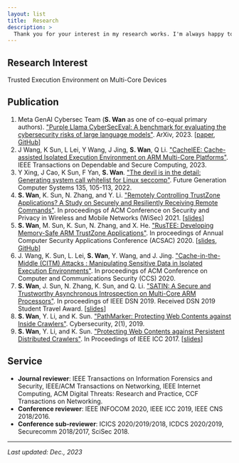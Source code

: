 ```yaml
---
layout: list
title:  Research
description: >
  Thank you for your interest in my research works. I'm always happy to discuss them with you.
---
```


## Research Interest 
Trusted Execution Environment on Multi-Core Devices

## Publication
1. Meta GenAI Cybersec Team (**S. Wan** as one of co-equal primary authors). ["Purple Llama CyberSecEval: A benchmark for evaluating the cybersecurity risks of large language models"][cyberseceval]. ArXiv, 2023. [[paper][cyberseceval-paper], [GitHub][purplellama-github]]
2. J Wang, K Sun, L Lei, Y Wang, J Jing, **S. Wan**, Q Li. ["CacheIEE: Cache-assisted Isolated Execution Environment on ARM Multi-Core Platforms"][cacheiee]. IEEE Transactions on Dependable and Secure Computing, 2023.
3. Y Xing, J Cao, K Sun, F Yan, **S. Wan**. ["The devil is in the detail: Generating system call whitelist for Linux seccomp"][devildetails]. Future Generation Computer Systems 135, 105-113, 2022.
1. **S. Wan**, K. Sun, N. Zhang, and Y. Li. ["Remotely Controlling TrustZone Applications? A Study on Securely and Resiliently Receiving Remote Commands"][tznic]. In proceedings of ACM Conference on Security and Privacy in Wireless and Mobile Networks (WiSec) 2021. [[slides][tznic-slides]]
1. **S. Wan**, M. Sun, K. Sun, N. Zhang, and X. He. ["RusTEE: Developing Memory-Safe ARM TrustZone Applications"][rustee]. In proceedings of Annual Computer Security Applications Conference (ACSAC) 2020. [[slides][rustee-slides], [GitHub][rustee-github]]
2. J. Wang, K. Sun, L. Lei, **S. Wan**, Y. Wang, and J. Jing. ["Cache-in-the-Middle (CITM) Attacks : Manipulating Sensitive Data in Isolated Execution Environments"][citm]. In proceedings of ACM Conference on Computer and Communications Security (CCS) 2020.
3. **S. Wan**, J. Sun, N. Zhang, K. Sun, and Q. Li. ["SATIN: A Secure and Trustworthy Asynchronous Introspection on Multi-Core ARM Processors"][satin]. In proceedings of IEEE DSN 2019. Received DSN 2019 Student Travel Award. [[slides][satin-slides]]
4. **S. Wan**, Y. Li, and K. Sun. ["PathMarker: Protecting Web Contents against Inside Crawlers"][pathmarker-journal]. Cybersecurity, 2(1), 2019. 
5. **S. Wan**, Y. Li, and K. Sun. ["Protecting Web Contents against Persistent Distributed Crawlers"][pathmarker-conference]. In Proceedings of IEEE ICC 2017. [[slides][pathmarker-slides]]

[cyberseceval]: https://ai.meta.com/research/publications/purple-llama-cyberseceval-a-benchmark-for-evaluating-the-cybersecurity-risks-of-large-language-models/
[cacheiee]: https://ieeexplore.ieee.org/abstract/document/10058110
[devildetails]: https://www.sciencedirect.com/science/article/abs/pii/S0167739X2200139X
[tznic]: https://dl.acm.org/doi/10.1145/3448300.3468501
[rustee]: https://dl.acm.org/doi/abs/10.1145/3427228.3427262
[citm]: https://dl.acm.org/doi/10.1145/3372297.3417886
[satin]: https://ieeexplore.ieee.org/document/8809538
[pathmarker-journal]: https://cybersecurity.springeropen.com/articles/10.1186/s42400-019-0023-1
[pathmarker-conference]: https://ieeexplore.ieee.org/document/7996685

[cyberseceval-paper]: https://scontent.fagc1-1.fna.fbcdn.net/v/t39.2365-6/10000000_1118625475774351_8659185461585946233_n.pdf?_nc_cat=102&ccb=1-7&_nc_sid=3c67a6&_nc_ohc=W7ns1TgznJMAX9Q5Rvk&_nc_ht=scontent.fagc1-1.fna&oh=00_AfBJ65P7-v6E7xZBftDMeycQQ0U-HcHHwOIhnn2pfhPa3A&oe=6594E587
[purplellama-github]: https://github.com/facebookresearch/PurpleLlama/tree/main/CybersecurityBenchmarks
[rustee-github]: https://github.com/apache/incubator-teaclave-trustzone-sdk
[tznic-slides]: ./assets/slides/TZNIC.pdf
[rustee-slides]: ./assets/slides/RusTEE.pdf
[satin-slides]: ./assets/slides/SATIN.pdf
[pathmarker-slides]: ./assets/slides/PathMarker.pdf

## Service
* **Journal reviewer**: IEEE Transactions on Information Forensics and Security, IEEE/ACM Transactions on Networking, IEEE Internet Computing, ACM Digital Threats: Research and Practice, CCF Transactions on Networking.
* **Conference reviewer**: IEEE INFOCOM 2020, IEEE ICC 2019, IEEE CNS 2018/2016.
* **Conference sub-reviewer**: ICICS 2020/2019/2018, ICDCS 2020/2019, Securecomm 2018/2017, SciSec 2018.

* * *

*Last updated: Dec., 2023*
